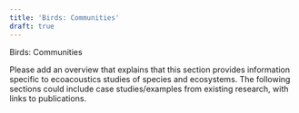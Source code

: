 ```yaml
---
title: 'Birds: Communities'
draft: true
---
```


Birds: Communities

Please add an overview that explains that this section provides information specific to ecoacoustics 
studies of species and ecosystems. The following sections could include case studies/examples from existing research, with links to publications.
